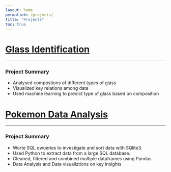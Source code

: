 ```yaml
---
layout: home
permalink: /projects/
title: "Projects"
toc: true
---
```


# [Glass Identification](https://nbviewer.jupyter.org/github/amarsahota/projects/blob/master/Python_notebooks/Glass_Identificaiton_Project/Glass_ML_Project.ipynb) 
------

### Project Summary

* Analysed compostions of different types of glass 
* Visualized key relations among data 
* Used machine learning to predict type of glass based on composition 


# [Pokemon Data Analysis](https://nbviewer.jupyter.org/github/amarsahota/projects/blob/master/Python_notebooks/Pokemon_Project/Pokemon_Project_AmarSahota.ipynb) 
------

### Project Summary

* Worte SQL qwueries to investigate and sort data with SQlite3. 
* Used Python to extract data from a large SQL database.
* Cleaned, filtered and combined multiple dataframes using Pandas 
* Data Analysis and Data visualiztions on key insights 
